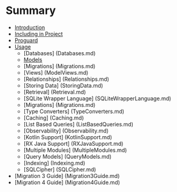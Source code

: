# Summary

* [Introduction](README.md)
* [Including in Project](including-in-project.md)
* [Proguard](proguard.md)
* [Usage](Usage.md)
    * [Databases] (Databases.md)
    * [Models](Models.md)
    * [Migrations] (Migrations.md)
    * [Views] (ModelViews.md)
    * [Relationships] (Relationships.md)
    * [Storing Data] (StoringData.md)
    * [Retrieval] (Retrieval.md)
    * [SQLite Wrapper Language] (SQLiteWrapperLanguage.md)
    * [Migrations] (Migrations.md)
    * [Type Converters] (TypeConverters.md)
    * [Caching] (Caching.md)
    * [List Based Queries] (ListBasedQueries.md)
    * [Observability] (Observability.md)
    * [Kotlin Support] (KotlinSupport.md)
    * [RX Java Support] (RXJavaSupport.md)
    * [Multiple Modules] (MultipleModules.md)
    * [Query Models] (QueryModels.md)
    * [Indexing] (Indexing.md)
    * [SQLCipher] (SQLCipher.md)
* [Migration 3 Guide] (Migration3Guide.md)
* [Migration 4 Guide] (Migration4Guide.md)


